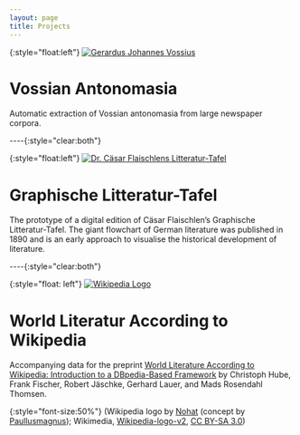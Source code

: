 ```yaml
---
layout: page
title: Projects
---
```


{:style="float:left"}
[![Gerardus Johannes Vossius](../images/vossius.jpg "Automatic extraction of Vossian antonomasia from large newspaper corpora")](https://vossanto.weltliteratur.net/)

# Vossian Antonomasia

Automatic extraction of Vossian antonomasia from large newspaper corpora. 



----{:style="clear:both"}


{:style="float:left"}
[![Dr. Cäsar Flaischlens Litteratur-Tafel](../images/flaischlen.png "Graphische Litteratur-Tafel. Die Deutsche Litteratur und der Einfluß fremder Litteraturen auf ihren Verlauf (1890)")](https://litteratur-tafel.weltliteratur.net/)

# Graphische Litteratur-Tafel

The prototype of a digital edition of Cäsar Flaischlen’s Graphische
Litteratur-Tafel. The giant flowchart of German literature was
published in 1890 and is an early approach to visualise the historical
development of literature.



----{:style="clear:both"}


{:style="float: left"}
[![Wikipedia Logo](../images/wikipedia.png "World Literature According to Wikipedia")](https://data.weltliteratur.net/)

# World Literatur According to Wikipedia

Accompanying data for the preprint [World Literature According to
Wikipedia: Introduction to a DBpedia-Based
Framework](https://arxiv.org/abs/1701.00991) by Christoph Hube, Frank
Fischer, Robert Jäschke, Gerhard Lauer, and Mads Rosendahl Thomsen.

{:style="font-size:50%"} 
(Wikipedia logo by [Nohat](https://meta.wikimedia.org/wiki/User:Nohat)
(concept by
[Paullusmagnus](https://meta.wikimedia.org/wiki/User:Paullusmagnus));
Wikimedia,
[Wikipedia-logo-v2](https://commons.wikimedia.org/wiki/File:Wikipedia-logo-v2.svg),
[CC BY-SA
3.0](https://creativecommons.org/licenses/by-sa/3.0/legalcode))
